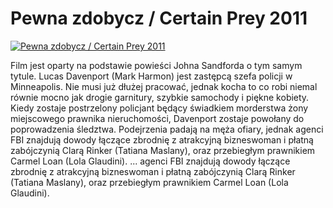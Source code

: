 Pewna zdobycz / Certain Prey 2011 
=============
[![Pewna zdobycz / Certain Prey 2011 ](http://vidos.pl/images/player.gif)](http://vidos.pl/pewna-zdobycz-certain-prey-2011)

 Film jest oparty na podstawie powieści Johna Sandforda o tym samym tytule. Lucas Davenport (Mark Harmon) jest zastępcą szefa policji w Minneapolis. Nie musi już dłużej pracować, jednak kocha to co robi niemal równie mocno jak drogie garnitury, szybkie samochody i piękne kobiety. Kiedy zostaje postrzelony policjant będący świadkiem morderstwa żony miejscowego prawnika nieruchomości, Davenport zostaje powołany do poprowadzenia śledztwa. Podejrzenia padają na męża ofiary, jednak agenci FBI znajdują dowody łączące zbrodnię z atrakcyjną bizneswoman i płatną zabójczynią Clarą Rinker (Tatiana Maslany), oraz przebiegłym prawnikiem Carmel Loan (Lola Glaudini).   ... agenci FBI znajdują dowody łączące zbrodnię z atrakcyjną bizneswoman i płatną zabójczynią Clarą Rinker (Tatiana Maslany), oraz przebiegłym prawnikiem Carmel Loan (Lola Glaudini).
